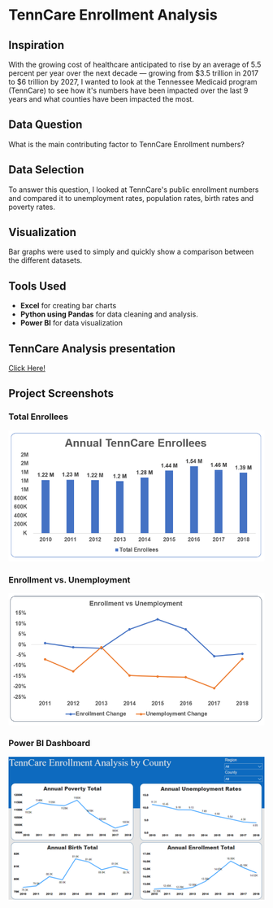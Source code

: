 # TennCare Enrollment Analysis

## Inspiration
With the growing cost of healthcare anticipated to rise by an average of 5.5 percent per year over the next decade — growing from $3.5 trillion in 2017 to $6 trillion by 2027, I wanted to look at the Tennessee Medicaid program (TennCare) to see how it's numbers have been impacted over the last 9 years and what counties have been impacted the most.

## Data Question
What is the main contributing factor to TennCare Enrollment numbers?

## Data Selection
To answer this question, I looked at TennCare's public enrollment numbers and compared it to unemployment rates, population rates, birth rates and poverty rates.

## Visualization
Bar graphs were used to simply and quickly show a comparison between the different datasets.

## Tools Used

* **Excel** for creating bar charts
* **Python using Pandas** for data cleaning and analysis.
* **Power BI** for data visualization

## TennCare Analysis presentation
[Click Here!](https://docs.google.com/presentation/d/1V5OZwQXjsTgNb1DW-7VQimrevUW-bonL2rFWDEO6TvY/edit?usp=sharing)

## Project Screenshots

### Total Enrollees
![Alt text](readmeimg/total_tenncare_enrollees.PNG "Total Enrollees")

### Enrollment vs. Unemployment
![Alt text](readmeimg/enrollment_unemployment_change.PNG "Enrollment vs. Unemployment")

### Power BI Dashboard
![Alt text](readmeimg/power_bi.PNG "Power BI Dashboard")
